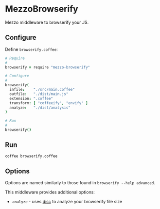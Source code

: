 # MezzoBrowserify

Mezzo middleware to browserify your JS.

## Configure

Define `browserify.coffee`:

```coffee
# Require
#
browserify = require "mezzo-browserify"

# Configure
#
browserify(
  infile:    "./src/main.coffee"
  outfile:   "./dist/main.js"
  extension: ".coffee"
  transform: [ "coffeeify", "envify" ]
  analyze:   "./dist/analysis"
)

# Run
#
browserify()
```

## Run

```bash
coffee browserify.coffee
```

## Options

Options are named similarly to those found in `browserify --help advanced`.

This middleware provides additional options:

* `analyze` - uses [disc](https://github.com/hughsk/disc) to analyze your browserify file size

